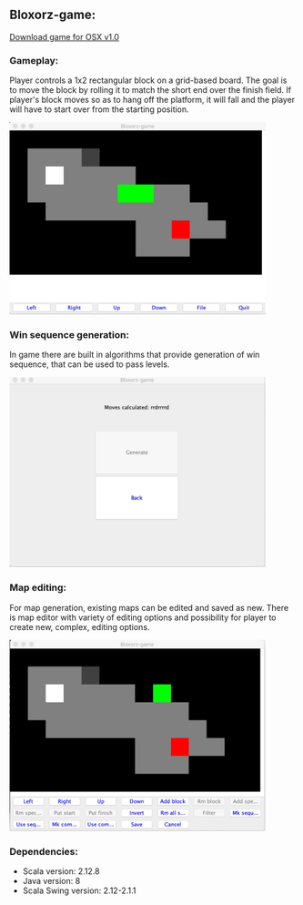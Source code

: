 ## Bloxorz-game:
 
[Download game for OSX v1.0](https://github.com/MrLaki5/Bloxorz-game/releases/download/v1.0/BloxorzGame.zip)


### Gameplay:
 Player controls a 1x2 rectangular block on a grid-based board. The goal is to move the block by rolling
 it to match the short end over the finish field. If player's block moves so as to hang off the platform, it will fall 
 and the player will have to start over from the starting position.

<img src="images/game.jpg" width="450"/>

### Win sequence generation:
 In game there are built in algorithms that provide generation of win sequence, that can be used to pass levels.

<img src="images/sequence_generation.jpg" width="450"/>

### Map editing:
 For map generation, existing maps can be edited and saved as new. There is map editor with variety of editing options
 and possibility for player to create new, complex, editing options.

<img src="images/map_editing.jpg" width="450"/>

### Dependencies:
* Scala version: 2.12.8
* Java version: 8
* Scala Swing version: 2.12-2.1.1
